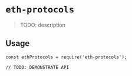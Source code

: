 # `eth-protocols`

> TODO: description

## Usage

```
const ethProtocols = require('eth-protocols');

// TODO: DEMONSTRATE API
```
